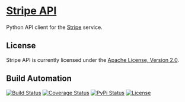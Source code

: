 # [Stripe API](http://stripe-api.hive.pt)

Python API client for the [Stripe](https://stripe.com/) service.

## License

Stripe API is currently licensed under the [Apache License, Version 2.0](http://www.apache.org/licenses/).

## Build Automation

[![Build Status](https://github.com/hivesolutions/stripe-api/workflows/Main%20Workflow/badge.svg)](https://github.com/hivesolutions/stripe-api/actions)
[![Coverage Status](https://coveralls.io/repos/hivesolutions/stripe-api/badge.svg?branch=master)](https://coveralls.io/r/hivesolutions/stripe-api?branch=master)
[![PyPi Status](https://img.shields.io/pypi/v/stripe-api.svg)](https://pypi.python.org/pypi/stripe-api)
[![License](https://img.shields.io/badge/license-Apache%202.0-blue.svg)](https://www.apache.org/licenses/)

